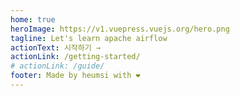 ```yaml
---
home: true
heroImage: https://v1.vuepress.vuejs.org/hero.png
tagline: Let's learn apache airflow
actionText: 시작하기 →
actionLink: /getting-started/
# actionLink: /guide/
footer: Made by heumsi with ❤️
---
```

